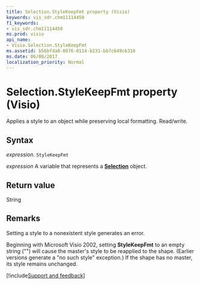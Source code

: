 ```yaml
---
title: Selection.StyleKeepFmt property (Visio)
keywords: vis_sdr.chm11114450
f1_keywords:
- vis_sdr.chm11114450
ms.prod: visio
api_name:
- Visio.Selection.StyleKeepFmt
ms.assetid: b56bfda8-0076-0114-b231-bb7c649c6310
ms.date: 06/08/2017
localization_priority: Normal
---
```



# Selection.StyleKeepFmt property (Visio)

Applies a style to an object while preserving local formatting. Read/write.


## Syntax

_expression_. `StyleKeepFmt`

_expression_ A variable that represents a **[Selection](Visio.Selection.md)** object.


## Return value

String


## Remarks

Setting a style to a nonexistent style generates an error.

Beginning with Microsoft Visio 2002, setting  **StyleKeepFmt** to an empty string ("") will cause the master's style to be reapplied to the shape. (Earlier versions generate a "no such style" exception.) If the shape has no master, its style remains unchanged.

[!include[Support and feedback](~/includes/feedback-boilerplate.md)]